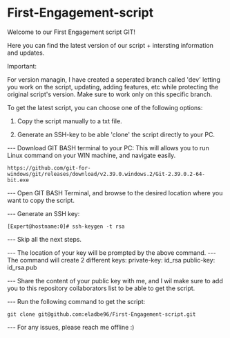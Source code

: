 # First-Engagement-script

Welcome to our First Engagement script GIT!

Here you can find the latest version of our script + intersting information and updates.

Important:

For version managin, I have created a seperated branch called 'dev' letting you work on the script, updating, adding features, etc
while protecting the original script's version.
Make sure to work only on this specific branch.

To get the latest script, you can choose one of the following options:

1. Copy the script manually to a txt file.

2. Generate an SSH-key to be able 'clone' the script directly to your PC.

--- Download GIT BASH terminal to your PC:
    This will allows you to run Linux command on your WIN machine, and navigate easily.

    https://github.com/git-for-windows/git/releases/download/v2.39.0.windows.2/Git-2.39.0.2-64-bit.exe

--- Open GIT BASH Terminal, and browse to the desired location where you want to copy the script.

--- Generate an SSH key:

    [Expert@hostname:0]# ssh-keygen -t rsa
 
--- Skip all the next steps.

--- The location of your key will be prompted by the above command.
--- The command will create 2 different keys:
    private-key: id_rsa
    public-key: id_rsa.pub
    
--- Share the content of your public key with me, and I wil make sure to add you to this repository collaborators list
to be able to get the script.

--- Run the following command to get the script:

 ```git clone git@github.com:eladbe96/First-Engagement-script.git```

--- For any issues, please reach me offline :)



